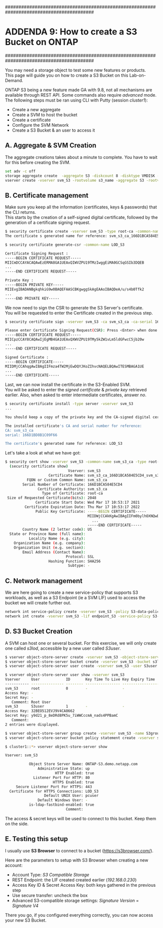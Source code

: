#########################################################################################
# ADDENDA 9: How to create a S3 Bucket on ONTAP
#########################################################################################

You may need a storage object to test some new features or products.  
This page will guide you on how to create a S3 Bucket on this Lab-on-Demand.  

ONTAP S3 being a new feature made GA with 9.8, not all mechanisms are available through REST API. Some commands also require _advanced_ mode. 
The following steps must be ran using CLI with Putty (session _cluster1_):  
- Create a new aggregate
- Create a SVM to host the bucket
- Create a certificate
- Configure the SVM Network
- Create a S3 Bucket & an user to access it

## A. Aggregate & SVM Creation

The aggregate creations takes about a minute to complete. You have to wait for this before creating the SVM.  
```bash
set adv -c off
storage aggregate create  -aggregate S3 -diskcount 8 -disktype VMDISK -disksize 28
vserver create -vserver svm_S3 -rootvolume s3_name -aggregate S3 -rootvolume-security-style unix -language C.UTF-8 -data-services data-s3-server
```

## B. Certificate management

Make sure you keep all the information (certificates, keys & passwords) that the CLI returns.  
This starts by the creation of a self-signed digital certificate, followed by the generation of a certificate signing request.  
```bash
$ security certificate create -vserver svm_S3 -type root-ca -common-name svm_s3_ca
The certificate s generated name for reference: svm_s3_ca_166D1BCA584E5CD4_svm_s3_ca

$ security certificate generate-csr -common-name LOD_S3

Certificate Signing Request :
-----BEGIN CERTIFICATE REQUEST-----
MIICmDCCAYACAQAwEzERMA8GA1UEAxQIWVZPU19TMzIwggEiMA0GCSqGSIb3DQEB
...
-----END CERTIFICATE REQUEST-----

Private Key :
-----BEGIN PRIVATE KEY-----
MIIEvgIBADANBgkqhkiG9w0BAQEFAASCBKgwggSkAgEAAoIBAQDeA/u/s4b0Tfk2
...
-----END PRIVATE KEY-----
```

We now need to sign the CSR to generate the S3 Server's certificate.  
You will be requested to enter the Certificate created in the previous step.  
```bash
$ security certificate sign -vserver svm_S3 -ca svm_s3_ca -ca-serial 166D1BCA584E5CD4 -expire-days 100

Please enter Certificate Signing Request(CSR): Press <Enter> when done
-----BEGIN CERTIFICATE REQUEST-----
MIICpzCCAY8CAQAwIjEgMB4GA1UEAxQXWVZPU19TMy5kZW1vLm5ldGFwcC5jb20w
...
-----END CERTIFICATE REQUEST-----

Signed Certificate :
-----BEGIN CERTIFICATE-----
MIIDMjCCAhqgAwIBAgIIFmza4TW2MjEwDQYJKoZIhvcNAQELBQAwITESMBAGA1UE
...
-----END CERTIFICATE-----
```

Last, we can now install the certificate in the S3-Enabled SVM.  
You will be asked to enter the _signed certificate_ & _private key_ retrieved earlier. Also, when asked to enter intermediate certificates, answer _no_.   
```bash
$ security certificate install -type server -vserver svm_S3
...

You should keep a copy of the private key and the CA-signed digital certificate for future reference.

The installed certificate's CA and serial number for reference:
CA: svm_s3_ca
serial: 166D1BD8B1C09F66

The certificate's generated name for reference: LOD_S3
```

Let's take a look at what we have got:  
```bash
$ security cert show -vserver svm_S3 -common-name svm_s3_ca -type root-ca -instance
  (security certificate show)
                             Vserver: svm_S3
                    Certificate Name: svm_s3_ca_166D1BCA584E5CD4_svm_s3_ca
          FQDN or Custom Common Name: svm_s3_ca
        Serial Number of Certificate: 166D1BCA584E5CD4
               Certificate Authority: svm_s3_ca
                 Type of Certificate: root-ca
 Size of Requested Certificate(bits): 2048
              Certificate Start Date: Wed Mar 17 10:53:17 2021
         Certificate Expiration Date: Thu Mar 17 10:53:17 2022
              Public Key Certificate: -----BEGIN CERTIFICATE-----
                                      MIIDWjCCAkKgAwIBAgIIFm0bylhOXNQwDQYJKoZIhvcNAQELBQAwITESMBAGA1UE
                                        ...
                                      -----END CERTIFICATE-----
        Country Name (2 letter code): US
  State or Province Name (full name):
           Locality Name (e.g. city):
    Organization Name (e.g. company):
    Organization Unit (e.g. section):
        Email Address (Contact Name):
                            Protocol: SSL
                    Hashing Function: SHA256
                             Subtype: -

```

## C. Network management

We are here going to create a new service-policy that supports S3 workloads, as well as a S3 Endpoint (ie a SVM LIF) used to access the bucket we will create further out.  
```bash
network int service-policy create -vserver svm_S3 -policy S3-data-policy -services data-core,data-s3-server
network int create -vserver svm_S3 -lif endpoint_S3 -service-policy S3-data-policy -address 192.168.0.230 -netmask 255.255.255.0 -home-node cluster1-01 -home-port e0e
```

## D. S3 Bucket Creation

A SVM can host one or several bucket. For this exercise, we will only create one called _s3lod_, accessible by a new user called _S3user_.  
```bash
$ vserver object-store-server create -vserver svm_S3 -object-store-server ONTAP-S3.demo.netapp.com -certificate-name LOD_S3 -is-http-enabled true
$ vserver object-store-server bucket create -vserver svm_S3 -bucket s3lod -size 100GB -storage-service-level value
$ vserver object-store-server user create -vserver svm_S3 -user S3user

$ vserver object-store-server user show -vserver svm_S3
Vserver     User            ID       Key Time To Live Key Expiry Time
----------- --------------- -------- ---------------- -----------------
svm_S3      root            0        -                -
Access Key: -
Secret Key: -
   Comment: Root User
svm_S3      S3user          1        -                -
Access Key: 32BEO512EVJ9V4CA8662
Secret Key: y9d21_p_8eDRd8PK5u_7iWWCccmA_nads4PPBamC
   Comment:
2 entries were displayed.

$ vserver object-store-server group create -vserver svm_S3 -name S3group -users S3user -policies FullAccess
$ vserver object-store-server bucket policy statement create -vserver svm_S3 -bucket s3lod -effect allow -action * -principal - -resource s3lod,s3lod/* -sid "" -index 1

$ cluster1::*> vserver object-store-server show

Vserver: svm_S3

           Object Store Server Name: ONTAP-S3.demo.netapp.com
               Administrative State: up
                       HTTP Enabled: true
             Listener Port For HTTP: 80
                      HTTPS Enabled: true
     Secure Listener Port For HTTPS: 443
  Certificate for HTTPS Connections: LOD_S3
                  Default UNIX User: pcuser
               Default Windows User: -
           is-ldap-fastbind-enabled: true
                            Comment:
```

The access & secret keys will be used to connect to this bucket. Keep them on the side.

## E. Testing this setup

I usually use **S3 Browser** to connect to a bucket (https://s3browser.com/).  

Here are the parameters to setup with S3 Browser when creating a new account:  
- Account Type: _S3 Compatible Storage_
- REST Endpoint: the LIF created created earlier (_192.168.0.230_)
- Access Key ID & Secret Access Key: both keys gathered in the previous step
- Use secure transfer: uncheck the box
- Advanced S3-compatible storage settings: _Signature Version_ = _Signature V4_

There you go, if you configured everything correctly, you can now access your new S3 Bucket.
